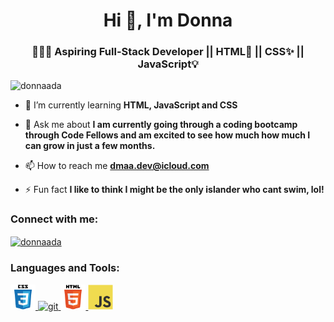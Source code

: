 <h1 align="center">Hi 👋, I'm Donna</h1>
<h3 align="center">👩🏽‍💻 Aspiring Full-Stack Developer || HTML📃 || CSS✨ || JavaScript💡</h3>

<p align="left"> <img src="https://komarev.com/ghpvc/?username=donnaada&label=Profile%20views&color=0e75b6&style=flat" alt="donnaada" /> </p>

- 🌱 I’m currently learning **HTML, JavaScript and CSS**

- 💬 Ask me about **I am currently going through a coding bootcamp through Code Fellows and am excited to see how much how much I can grow in just a few months.**

- 📫 How to reach me **dmaa.dev@icloud.com**

- ⚡ Fun fact **I like to think I might be the only islander who cant swim, lol!**

<h3 align="left">Connect with me:</h3>
<p align="left">
<a href="https://linkedin.com/in/donnaada" target="blank"><img align="center" src="https://raw.githubusercontent.com/rahuldkjain/github-profile-readme-generator/master/src/images/icons/Social/linked-in-alt.svg" alt="donnaada" height="30" width="40" /></a>
</p>

<h3 align="left">Languages and Tools:</h3>
<p align="left"> <a href="https://www.w3schools.com/css/" target="_blank" rel="noreferrer"> <img src="https://raw.githubusercontent.com/devicons/devicon/master/icons/css3/css3-original-wordmark.svg" alt="css3" width="40" height="40"/> </a> <a href="https://git-scm.com/" target="_blank" rel="noreferrer"> <img src="https://www.vectorlogo.zone/logos/git-scm/git-scm-icon.svg" alt="git" width="40" height="40"/> </a> <a href="https://www.w3.org/html/" target="_blank" rel="noreferrer"> <img src="https://raw.githubusercontent.com/devicons/devicon/master/icons/html5/html5-original-wordmark.svg" alt="html5" width="40" height="40"/> </a> <a href="https://developer.mozilla.org/en-US/docs/Web/JavaScript" target="_blank" rel="noreferrer"> <img src="https://raw.githubusercontent.com/devicons/devicon/master/icons/javascript/javascript-original.svg" alt="javascript" width="40" height="40"/> </a> </p>
